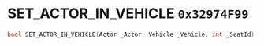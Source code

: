 # SET_ACTOR_IN_VEHICLE `0x32974F99`

```cpp
bool SET_ACTOR_IN_VEHICLE(Actor _Actor, Vehicle _Vehicle, int _SeatId);
```